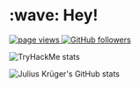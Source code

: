 <h1 align="left" id="JuliusKryger">:wave: Hey!</h1>

<p align="left">
  <a href="https://github.com/JuliusKryger/JuliusKryger">
    <img src="https://komarev.com/ghpvc/?username=JuliusKryger" alt="page views" />
  </a>
  <a href="https://github.com/JuliusKryger?tab=followers">
    <img alt="GitHub followers" src="https://img.shields.io/github/followers/JuliusKryger?color=green&logo=github">
  </a>
</p>

  
  ![TryHackMe stats](https://tryhackme.com/badge/912266)

  ![Julius Krüger's GitHub stats](https://github-readme-stats.vercel.app/api?username=JuliusKryger&show_icons=true&count_private=true&theme=github_dark)

<!--[![Top Langs](https://github-readme-stats.vercel.app/api/top-langs/?username=JuliusKryger&langs_count=2)](https://github.com/JuliusKryger/github-readme-stats)-->

